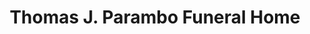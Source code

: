 ---
title: "Thomas J. Parambo Funeral Home"
url: /summit-hill/thomas-j-parambo-funeral-home/
shop: funeral directors
---